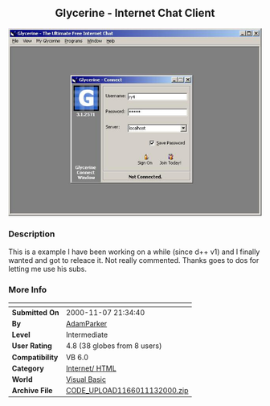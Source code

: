 ﻿<div align="center">

## Glycerine \- Internet Chat Client

<img src="PIC200011131932195355.jpg">
</div>

### Description

This is a example I have been working on a while (since d++ v1) and I finally wanted and got to releace it. Not really commented. Thanks goes to dos for letting me use his subs.
 
### More Info
 


<span>             |<span>
---                |---
**Submitted On**   |2000-11-07 21:34:40
**By**             |[AdamParker](https://github.com/Planet-Source-Code/PSCIndex/blob/master/ByAuthor/adamparker.md)
**Level**          |Intermediate
**User Rating**    |4.8 (38 globes from 8 users)
**Compatibility**  |VB 6\.0
**Category**       |[Internet/ HTML](https://github.com/Planet-Source-Code/PSCIndex/blob/master/ByCategory/internet-html__1-34.md)
**World**          |[Visual Basic](https://github.com/Planet-Source-Code/PSCIndex/blob/master/ByWorld/visual-basic.md)
**Archive File**   |[CODE\_UPLOAD1166011132000\.zip](https://github.com/Planet-Source-Code/adamparker-glycerine-internet-chat-client__1-12770/archive/master.zip)








